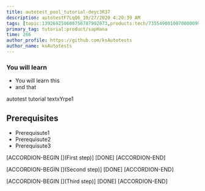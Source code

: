 ```yaml
---
title: autotest_pool_tutorial-deyc3R37
description: autotestF7LqQ6_10/27/2020 4:20:39 AM
tags: [topic:139269250608756787992873,products:tech/73554900100700000996,tutorial:experience/advanced]
primary_tag: tutorial:product/sapHana
time: 266
author_profile: https://github.com/ksAutotests
author_name: ksAutotests
---
```

### You will learn
- You will learn this
- and that

autotest tutorial textxYrpe1

## Prerequisites
- Prerequisute1
- Prerequisute2
- Prerequisute3

[ACCORDION-BEGIN [](First step)]
[DONE]
[ACCORDION-END]

[ACCORDION-BEGIN [](Second step)]
[DONE]
[ACCORDION-END]

[ACCORDION-BEGIN [](Third step)]
[DONE]
[ACCORDION-END]

